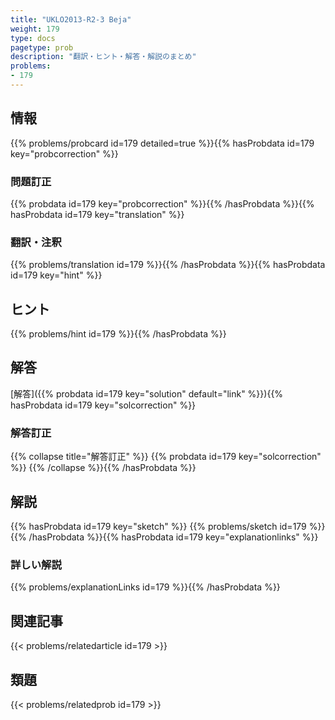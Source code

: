 ```yaml
---
title: "UKLO2013-R2-3 Beja"
weight: 179
type: docs
pagetype: prob
description: "翻訳・ヒント・解答・解説のまとめ"
problems: 
- 179
---
```


## 情報

{{% problems/probcard id=179 detailed=true %}}{{% hasProbdata id=179 key="probcorrection" %}}

### 問題訂正

{{% probdata id=179 key="probcorrection" %}}{{% /hasProbdata %}}{{% hasProbdata id=179 key="translation" %}}

### 翻訳・注釈

{{% problems/translation id=179 %}}{{% /hasProbdata %}}{{% hasProbdata id=179 key="hint" %}}

## ヒント

{{% problems/hint id=179 %}}{{% /hasProbdata %}}

## 解答

[解答]({{% probdata id=179 key="solution" default="link" %}}){{% hasProbdata id=179 key="solcorrection" %}}

### 解答訂正

{{% collapse title="解答訂正" %}}
{{% probdata id=179 key="solcorrection" %}}
{{% /collapse %}}{{% /hasProbdata %}}

## 解説

{{% hasProbdata id=179 key="sketch" %}}
{{% problems/sketch id=179 %}}
{{% /hasProbdata %}}{{% hasProbdata id=179 key="explanationlinks" %}}

### 詳しい解説

{{% problems/explanationLinks id=179 %}}{{% /hasProbdata %}}

## 関連記事

{{< problems/relatedarticle id=179 >}}

## 類題

{{< problems/relatedprob id=179 >}}
